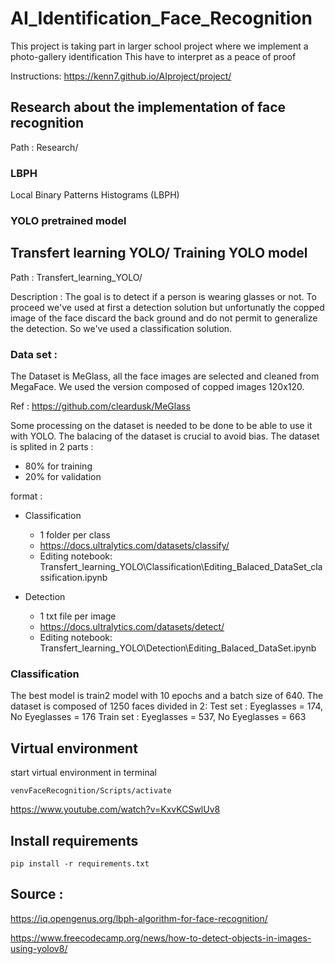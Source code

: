 # AI_Identification_Face_Recognition
 This project is taking part in larger school project where we implement a photo-gallery identification
 This have to interpret as a peace of proof 

 Instructions: https://kenn7.github.io/AIproject/project/


## Research about the implementation of face recognition

Path : Research/

### LBPH
Local Binary Patterns Histograms (LBPH) 
### YOLO pretrained model

## Transfert learning YOLO/ Training YOLO model

Path : Transfert_learning_YOLO/

Description : The goal is to detect if a person is wearing glasses or not. To proceed we've used at first a detection solution but unfortunatly the copped image of the face discard the back ground and do not permit to generalize the detection. So we've used a classification solution. 

### Data set :
The Dataset is MeGlass, all the face images are selected and cleaned from MegaFace.
We used the version composed of copped images 120x120.

Ref :  https://github.com/cleardusk/MeGlass 

Some processing on the dataset is needed to be done to be able to use it with YOLO.
The balacing of the dataset is crucial to avoid bias.
The dataset is splited in 2 parts :
- 80% for training
- 20% for validation


format : 
- Classification 
    - 1 folder per class
    - https://docs.ultralytics.com/datasets/classify/
    - Editing notebook: Transfert_learning_YOLO\Classification\Editing_Balaced_DataSet_classification.ipynb

- Detection
    - 1 txt file per image
    - https://docs.ultralytics.com/datasets/detect/
    - Editing notebook: Transfert_learning_YOLO\Detection\Editing_Balaced_DataSet.ipynb



### Classification 

The best model is train2 model with 10 epochs and a batch size of 640.
The dataset is composed of 1250 faces divided in 2: 
        Test set : Eyeglasses = 174, No Eyeglasses = 176
        Train set : Eyeglasses = 537, No Eyeglasses = 663


## Virtual environment
start virtual environment in terminal

```
venvFaceRecognition/Scripts/activate
```
https://www.youtube.com/watch?v=KxvKCSwlUv8 

## Install requirements
```
pip install -r requirements.txt
```


## Source :
https://iq.opengenus.org/lbph-algorithm-for-face-recognition/

https://www.freecodecamp.org/news/how-to-detect-objects-in-images-using-yolov8/

